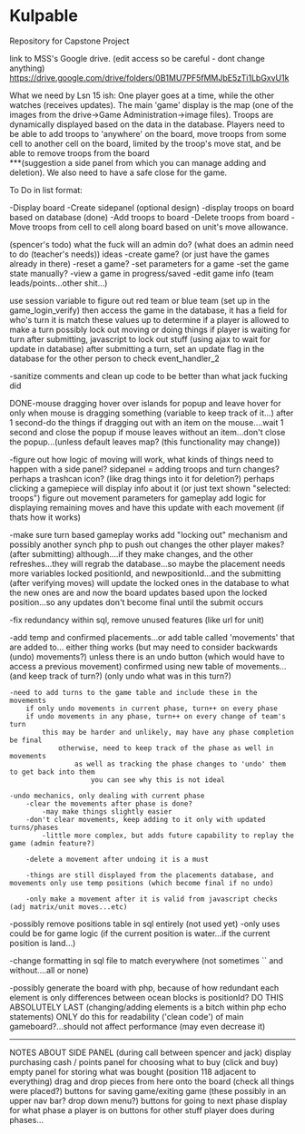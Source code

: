 # Kulpable

Repository for Capstone Project

link to MSS's Google drive. (edit access so be careful - dont change anything)
https://drive.google.com/drive/folders/0B1MU7PF5fMMJbE5zTi1LbGxvU1k

What we need by Lsn 15 ish: 
One player goes at a time, while the other watches (receives updates). 
The main 'game' display is the map (one of the images from the drive->Game Administration->image files). 
Troops are dynamically displayed based on the data in the database. 
Players need to be able to 
    add troops to 'anywhere' on the board, 
    move troops from some cell to another cell on the board, limited by the troop's move stat, 
    and be able to remove troops from the board  
    ***(suggestion a side panel from which you can manage adding and deletion). 
We also need to have a safe close for the game.

To Do in list format:

-Display board
-Create sidepanel (optional design)
-display troops on board based on  database (done)
-Add troops to board
-Delete troops from board
-Move troops from cell to cell along board based on unit's move allowance.

(spencer's todo)
what the fuck will an admin do?
    (what does an admin need to do (teacher's needs))
        ideas
            -create game? (or just have the games already in there)
            -reset a game?
            -set parameters for a game
                -set the game state manually?
            -view a game in progress/saved
            -edit game info (team leads/points...other shit...)

use session variable to figure out red team or blue team (set up in the game_login_verify)
    then access the game in the database, it has a field for who's turn it is
        match these values up to determine if a player is allowed to make a turn
            possibly lock out moving or doing things if player is waiting for turn
                after submitting, javascript to lock out stuff (using ajax to wait for update in database)
                    after submitting a turn, set an update flag in the database for the other person to check
                        event_handler_2
                        
-sanitize comments and clean up code to be better than what jack fucking did

DONE-mouse dragging hover over islands for popup and leave hover for
    only when mouse is dragging something (variable to keep track of it...)
    after 1 second-do the things
    if dragging out with an item on the mouse....wait 1 second and close the popup
    if mouse leaves without an item...don't close the popup...(unless default leaves map? (this functionality may change))

-figure out how logic of moving will work, what kinds of things need to happen with a side panel?
    sidepanel = adding troops and turn changes?
        perhaps a trashcan icon? (like drag things into it for deletion?)
        perhaps clicking a gamepiece will display info about it (or just text shown "selected: troops")
        figure out movement parameters for gameplay
            add logic for displaying remaining moves and have this update with each movement (if thats how it works)
            
-make sure turn based gameplay works
    add "locking out" mechanism and possibly another synch php to push out changes the other player makes? (after submitting)
        although....if they make changes, and the other refreshes...they will regrab the database...so maybe the placement needs more variables
            locked positionId, and newpositionId...and the submitting (after verifying moves) will update the locked ones in the database to what the new ones are
                and now the board updates based upon the locked position...so any updates don't become final until the submit occurs

-fix redundancy within sql, remove unused features (like url for unit)

-add temp and confirmed placements...or add table called 'movements' that are added to...
    either thing works (but may need to consider backwards (undo) movements?)
        unless there is an undo button (which would have to access a previous movement)
            confirmed using new table of movements... (and keep track of turn?) (only undo what was in this turn?)
    
    -need to add turns to the game table and include these in the movements
        if only undo movements in current phase, turn++ on every phase
        if undo movements in any phase, turn++ on every change of team's turn
            this may be harder and unlikely, may have any phase completion be final
                otherwise, need to keep track of the phase as well in movements
                    as well as tracking the phase changes to 'undo' them to get back into them
                        you can see why this is not ideal
                        
    -undo mechanics, only dealing with current phase
        -clear the movements after phase is done?
            -may make things slightly easier
        -don't clear movements, keep adding to it only with updated turns/phases
            -little more complex, but adds future capability to replay the game (admin feature?)
        
        -delete a movement after undoing it is a must
        
        -things are still displayed from the placements database, and movements only use temp positions (which become final if no undo)
        
        -only make a movement after it is valid from javascript checks (adj matrix/unit moves...etc)
        
-possibly remove positions table in sql entirely (not used yet)
    -only uses could be for game logic (if the current position is water...if the current position is land...)
    
-change formatting in sql file to match everywhere (not sometimes `` and without....all or none)

-possibly generate the board with php, because of how redundant each element is
    only differences between ocean blocks is positionId?
    DO THIS ABSOLUTELY LAST (changing/adding elements is a bitch within php echo statements)
    ONLY do this for readability ('clean code') of main gameboard?...should not affect performance (may even decrease it)

--------------------------------------------------------------
NOTES ABOUT SIDE PANEL (during call between spencer and jack)
    display purchasing cash / points
    panel for choosing what to buy (click and buy)
    empty panel for storing what was bought (position 118 adjacent to everything)
        drag and drop pieces from here onto the board (check all things were placed?)
    buttons for saving game/exiting game (these possibly in an upper nav bar? drop down menu?)
    buttons for going to next phase
    display for what phase a player is on
    buttons for other stuff player does during phases...